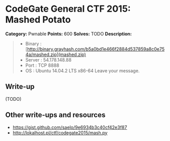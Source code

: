 # CodeGate General CTF 2015: Mashed Potato

**Category:** Pwnable
**Points:** 600
**Solves:** TODO
**Description:** 

> - Binary : [http://binary.grayhash.com/b5a0bd1e466f2884d537859a8c0e754a/mashed.zip](mashed.zip)
> - Server : 54.178.148.88
> - Port : TCP 8888
> - OS : Ubuntu 14.04.2 LTS x86-64
> Leave your message.

## Write-up

(TODO)

## Other write-ups and resources

* <https://gist.github.com/saelo/9e6934b3c40cf42e3f87>
* <http://lokalhost.pl/ctf/codegate2015/mash.py>
